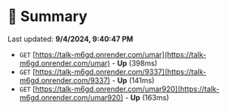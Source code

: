 # 📖 Summary
Last updated: **9/4/2024, 9:40:47 PM**

- `GET` [https://talk-m6gd.onrender.com/umar](https://talk-m6gd.onrender.com/umar) - **Up** (398ms)
- `GET` [https://talk-m6gd.onrender.com/9337](https://talk-m6gd.onrender.com/9337) - **Up** (141ms)
- `GET` [https://talk-m6gd.onrender.com/umar920](https://talk-m6gd.onrender.com/umar920) - **Up** (163ms)
